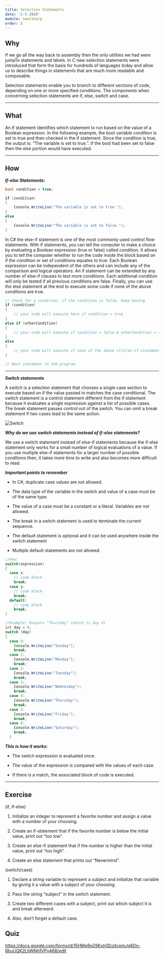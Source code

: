 ```yaml
---
title: Selection Statements
date: '2-5-2020'
module: newCsharp
order: 5
---
```


## Why

If we go all the way back to assembly then the only utilities we had were jumpTo statements and labels. In C new selection statements were introduced that form the basis for hundreds of languages today and allow us to describe things in statements that are much more readable and composable.

Selection statements enable you to branch to different sections of code, depending on one or more specified conditions. The components when concerning selection statements are if, else, switch and case.

---

## What

An if statement identifies which statement to run based on the value of a Boolean expression. In the following example, the bool variable condition is set to true and then checked in the if statement. Since the condition is true, the output is: “The variable is set to true.”. If the bool had been set to false then the else portion would have executed.

---

## How

***If-else Statements:***

```csharp
bool condition = true;

if (condition)
{
    Console.WriteLine("The variable is set to true.");
}
else
{
    Console.WriteLine("The variable is set to false.");
}
```

In C# the else-if statement is one of the most commonly used control flow statements. With if statements, you can tell the computer to make a choice by evaluating a Boolean expression (true or false) called condition. It allows you to tell the computer whether to run the code inside the block based on if the condition or set of conditions equates to true. Each Boolean expression can be independent of the others and can include any of the comparison and logical operators. An if statement can be extended by any number of else-if clauses to test more conditions. Each additional condition will only be tested if all previous conditions are false. Finally, you can use the else statement at the end to execute some code if none of the above conditions are true.

```csharp
// Check for a condition, if the condition is false, keep moving
if (condition)
{
    // your code will execute here if condition = true
}
else if (otherCondition)
{
    // your code will execute if condition = false & otherCondition = true
}
else
{
    // your code will execute if none of the above if/else-if statements are true
}

// Next statement in the program.

```

---

***Switch statements***

A switch is a selection statement that chooses a single case section to execute based on if the value passed in matches the case conditional. The switch statement is a control statement different from the if statement because it evaluates a single expression against a list of possible cases. The break statement passes control out of the switch. You can omit a break statement if two cases lead to the same action.

![Switch](../images/selectionStatementsEx0.png "Switch")

***Why do we use switch statements instead of if-else statements?***

We use a switch statement instead of else-if statements because the if-else statement only works for a small number of logical evaluations of a value. If you use multiple else-if statements for a larger number of possible conditions then, it takes more time to write and also becomes more difficult to read.

***Important points to remember***

* In C#, duplicate case values are not allowed.

* The data type of the variable in the switch and value of a case must be of the same type.

* The value of a case must be a constant or a literal. Variables are not allowed.

* The break in a switch statement is used to terminate the current sequence.

* The default statement is optional and it can be used anywhere inside the switch statement

* Multiple default statements are not allowed.

```csharp
//How:
switch(expression)
{
  case x:
    // code block
    break;
  case y:
    // code block
    break;
  default:
    // code block
    break;
}
```

```csharp
//Example: Outputs "Thursday" (which is day 4)
int day = 4;
switch (day)
{
  case 0:
    Console.WriteLine("Sunday");
    break;
  case 1:
    Console.WriteLine("Monday");
    break;
  case 2:
    Console.WriteLine("Tuesday");
    break;
  case 3:
    Console.WriteLine("Wednesday");
    break;
  case 4:
    Console.WriteLine("Thursday");
    break;
  case 5:
    Console.WriteLine("Friday");
    break;
  case 6:
    Console.WriteLine("Saturday");
    break;
  }
```

***This is how it works:***

* The switch expression is evaluated once.

* The value of the expression is compared with the values of each case.

* If there is a match, the associated block of code is executed.

---

## Exercise

(if, if-else)

1. Initialize an integer to represent a favorite number and assign a value with a number of your choosing.

2. Create an if-statement that if the favorite number is below the initial value, print out “too low”.

3. Create an else-if statement that if the number is higher than the initial value, print out “too high”.

4. Create an else statement that prints out “Nevermind”.

(switch/case)

1. Declare a string variable to represent a subject and initialize that variable by giving it a value with a subject of your choosing.

2. Pass the string “subject” in the switch statement.

3. Create two different cases with a subject, print out which subject it is and break afterward.

4. Also, don’t forget a default case.

## Quiz

<https://docs.google.com/forms/d/15HMe9qZ6Kxh0DJdcpmJg8Dn-8buUQK2LhWNh1VPv468/edit>

